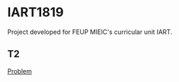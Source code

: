 # IART1819
Project developed for FEUP MIEIC's curricular unit IART.

## T2

[Problem](http://www.cs.qub.ac.uk/itc2007/examtrack/exam_track_index.htm)
